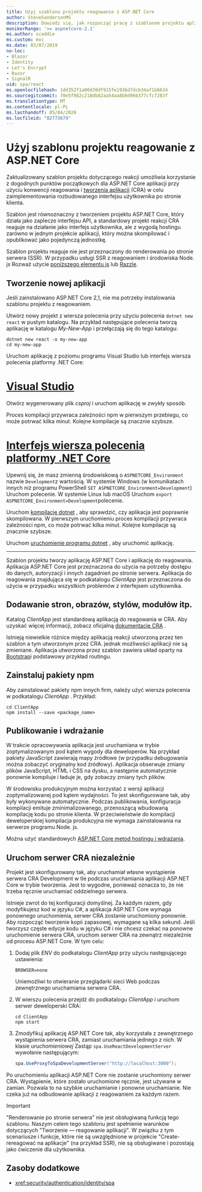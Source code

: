 ```yaml
---
title: Użyj szablonu projektu reagowanie z ASP.NET Core
author: SteveSandersonMS
description: Dowiedz się, jak rozpocząć pracę z szablonem projektu aplikacji jednostronicowej (SPA) ASP.NET Core na potrzeby reakcji i tworzenia aplikacji.
monikerRange: '>= aspnetcore-2.1'
ms.author: scaddie
ms.custom: mvc
ms.date: 03/07/2019
no-loc:
- Blazor
- Identity
- Let's Encrypt
- Razor
- SignalR
uid: spa/react
ms.openlocfilehash: 1dd352f1a00d30df915fe1936d7dcb34af1b6634
ms.sourcegitcommit: 70e5f982c218db82aa54aa8b8d96b377cfc7283f
ms.translationtype: MT
ms.contentlocale: pl-PL
ms.lasthandoff: 05/04/2020
ms.locfileid: "82773679"
---
```

# <a name="use-the-react-project-template-with-aspnet-core"></a>Użyj szablonu projektu reagowanie z ASP.NET Core

Zaktualizowany szablon projektu dotyczącego reakcji umożliwia korzystanie z dogodnych punktów początkowych dla ASP.NET Core aplikacji przy użyciu konwencji reagowania i [tworzenia aplikacji](https://github.com/facebookincubator/create-react-app) (CRA) w celu zaimplementowania rozbudowanego interfejsu użytkownika po stronie klienta.

Szablon jest równoznaczny z tworzeniem projektu ASP.NET Core, który działa jako zaplecze interfejsu API, a standardowy projekt reakcji CRA reaguje na działanie jako interfejs użytkownika, ale z wygodą hostingu zarówno w jednym projekcie aplikacji, który można skompilować i opublikować jako pojedynczą jednostkę.

Szablon projektu reaguje nie jest przeznaczony do renderowania po stronie serwera (SSR). W przypadku usługi SSR z reagowaniem i środowiska Node. js Rozważ użycie [poniższego elementu js](https://github.com/zeit/next.js/) lub [Razzle](https://github.com/jaredpalmer/razzle).

## <a name="create-a-new-app"></a>Tworzenie nowej aplikacji

Jeśli zainstalowano ASP.NET Core 2,1, nie ma potrzeby instalowania szablonu projektu z reagowaniem.

Utwórz nowy projekt z wiersza polecenia przy użyciu polecenia `dotnet new react` w pustym katalogu. Na przykład następujące polecenia tworzą aplikację w katalogu *My-New-App* i przełączają się do tego katalogu:

```dotnetcli
dotnet new react -o my-new-app
cd my-new-app
```

Uruchom aplikację z poziomu programu Visual Studio lub interfejs wiersza polecenia platformy .NET Core:

# <a name="visual-studio"></a>[Visual Studio](#tab/visual-studio)

Otwórz wygenerowany plik *csproj* i uruchom aplikację w zwykły sposób.

Proces kompilacji przywraca zależności npm w pierwszym przebiegu, co może potrwać kilka minut. Kolejne kompilacje są znacznie szybsze.

# <a name="net-core-cli"></a>[Interfejs wiersza polecenia platformy .NET Core](#tab/netcore-cli)

Upewnij się, że masz zmienną środowiskową o `ASPNETCORE_Environment` nazwie `Development`z wartością. W systemie Windows (w komunikatach innych niż programu PowerShell `SET ASPNETCORE_Environment=Development`) Uruchom polecenie. W systemie Linux lub macOS Uruchom `export ASPNETCORE_Environment=Development`polecenie.

Uruchom [kompilację dotnet](/dotnet/core/tools/dotnet-build) , aby sprawdzić, czy aplikacja jest poprawnie skompilowana. W pierwszym uruchomieniu proces kompilacji przywraca zależności npm, co może potrwać kilka minut. Kolejne kompilacje są znacznie szybsze.

Uruchom [uruchomienie programu dotnet](/dotnet/core/tools/dotnet-run) , aby uruchomić aplikację.

---

Szablon projektu tworzy aplikację ASP.NET Core i aplikację do reagowania. Aplikacja ASP.NET Core jest przeznaczona do użycia na potrzeby dostępu do danych, autoryzacji i innych zagadnień po stronie serwera. Aplikacja do reagowania znajdująca się w podkatalogu *ClientApp* jest przeznaczona do użycia w przypadku wszystkich problemów z interfejsem użytkownika.

## <a name="add-pages-images-styles-modules-etc"></a>Dodawanie stron, obrazów, stylów, modułów itp.

Katalog *ClientApp* jest standardową aplikacją do reagowania w CRA. Aby uzyskać więcej informacji, zobacz oficjalną [dokumentację CRA](https://create-react-app.dev/docs/getting-started/) .

Istnieją niewielkie różnice między aplikacją reakcji utworzoną przez ten szablon a tym utworzonym przez CRA. jednak możliwości aplikacji nie są zmieniane. Aplikacja utworzona przez szablon zawiera układ oparty na [Bootstrap](https://getbootstrap.com/)i podstawowy przykład routingu.

## <a name="install-npm-packages"></a>Zainstaluj pakiety npm

Aby zainstalować pakiety npm innych firm, należy użyć wiersza polecenia w podkatalogu *ClientApp* . Przykład:

```console
cd ClientApp
npm install --save <package_name>
```

## <a name="publish-and-deploy"></a>Publikowanie i wdrażanie

W trakcie opracowywania aplikacja jest uruchamiana w trybie zoptymalizowanym pod kątem wygody dla deweloperów. Na przykład pakiety JavaScript zawierają mapy źródłowe (w przypadku debugowania można zobaczyć oryginalny kod źródłowy). Aplikacja obserwuje zmiany plików JavaScript, HTML i CSS na dysku, a następnie automatycznie ponownie kompiluje i ładuje je, gdy zobaczy zmiany tych plików.

W środowisku produkcyjnym można korzystać z wersji aplikacji zoptymalizowanej pod kątem wydajności. To jest skonfigurowane tak, aby były wykonywane automatycznie. Podczas publikowania, konfiguracja kompilacji emituje zminimalizowanego, przenoszącą wbudowaną kompilację kodu po stronie klienta. W przeciwieństwie do kompilacji deweloperskiej kompilacja produkcyjna nie wymaga zainstalowania na serwerze programu Node. js.

Można użyć standardowych [ASP.NET Core metod hostingu i wdrażania](xref:host-and-deploy/index).

## <a name="run-the-cra-server-independently"></a>Uruchom serwer CRA niezależnie

Projekt jest skonfigurowany tak, aby uruchamiał własne wystąpienie serwera CRA Development w tle podczas uruchamiania aplikacji ASP.NET Core w trybie tworzenia. Jest to wygodne, ponieważ oznacza to, że nie trzeba ręcznie uruchamiać oddzielnego serwera.

Istnieje zwrot do tej konfiguracji domyślnej. Za każdym razem, gdy modyfikujesz kod w języku C#, a aplikacja ASP.NET Core wymaga ponownego uruchomienia, serwer CRA zostanie uruchomiony ponownie. Aby rozpocząć tworzenie kopii zapasowej, wymagane są kilka sekund. Jeśli tworzysz częste edycje kodu w języku C# i nie chcesz czekać na ponowne uruchomienie serwera CRA, uruchom serwer CRA na zewnątrz niezależnie od procesu ASP.NET Core. W tym celu:

1. Dodaj plik *ENV* do podkatalogu *ClientApp* przy użyciu następującego ustawienia:

    ```
    BROWSER=none
    ```

    Uniemożliwi to otwieranie przeglądarki sieci Web podczas zewnętrznego uruchamiania serwera CRA.

2. W wierszu polecenia przejdź do podkatalogu *ClientApp* i uruchom serwer deweloperski CRA:

    ```console
    cd ClientApp
    npm start
    ```

3. Zmodyfikuj aplikację ASP.NET Core tak, aby korzystała z zewnętrznego wystąpienia serwera CRA, zamiast uruchamiania jednego z nich. W klasie *uruchomieniowej* Zastąp `spa.UseReactDevelopmentServer` wywołanie następującym:

    ```csharp
    spa.UseProxyToSpaDevelopmentServer("http://localhost:3000");
    ```

Po uruchomieniu aplikacji ASP.NET Core nie zostanie uruchomiony serwer CRA. Wystąpienie, które zostało uruchomione ręcznie, jest używane w zamian. Pozwala to na szybkie uruchamianie i ponowne uruchamianie. Nie czeka już na odbudowanie aplikacji z reagowaniem za każdym razem.

> [!IMPORTANT]
> "Renderowanie po stronie serwera" nie jest obsługiwaną funkcją tego szablonu. Naszym celem tego szablonu jest spełnienie warunków dotyczących "Tworzenie — reagowanie aplikacji". W związku z tym scenariusze i funkcje, które nie są uwzględnione w projekcie "Create-rereagować na aplikacje" (na przykład SSR), nie są obsługiwane i pozostają jako ćwiczenie dla użytkownika.

## <a name="additional-resources"></a>Zasoby dodatkowe

* <xref:security/authentication/identity/spa>
